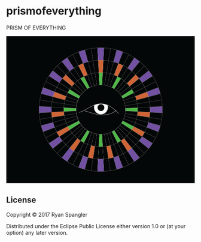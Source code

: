 # prismofeverything

PRISM OF EVERYTHING

![PRISM OF EVERYTHING](https://github.com/prismofeverything/prismofeverything/blob/master/resources/public/img/prismofeverything.png)

## License

Copyright © 2017 Ryan Spangler

Distributed under the Eclipse Public License either version 1.0 or (at
your option) any later version.
